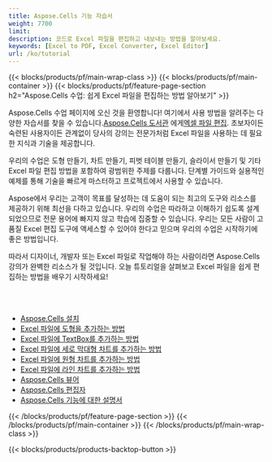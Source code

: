 ```yaml
---
title: Aspose.Cells 기능 자습서
weight: 7700
limit:
description: 코드로 Excel 파일을 편집하고 내보내는 방법을 알아보세요.
keywords: [Excel to PDF, Excel Converter, Excel Editor]
url: /ko/tutorial
---
```

{{< blocks/products/pf/main-wrap-class >}}
{{< blocks/products/pf/main-container >}}
{{< blocks/products/pf/feature-page-section h2="Aspose.Cells 수업: 쉽게 Excel 파일을 편집하는 방법 알아보기" >}}

<p>
 Aspose.Cells 수업 페이지에 오신 것을 환영합니다! 여기에서 사용 방법을 알려주는 다양한 자습서를 찾을 수 있습니다.<a href="https://www.nuget.org/packages/Aspose.Cells">Aspose.Cells 도서관</a> 에게<a href="https://products.aspose.app/cells/editor/">엑셀 파일 편집</a>. 초보자이든 숙련된 사용자이든 관계없이 당사의 강의는 전문가처럼 Excel 파일을 사용하는 데 필요한 지식과 기술을 제공합니다.
</p>
<p>
우리의 수업은 도형 만들기, 차트 만들기, 피벗 테이블 만들기, 슬라이서 만들기 및 기타 Excel 파일 편집 방법을 포함하여 광범위한 주제를 다룹니다. 단계별 가이드와 실용적인 예제를 통해 기술을 빠르게 마스터하고 프로젝트에서 사용할 수 있습니다.</p>
<p>
Aspose에서 우리는 고객이 목표를 달성하는 데 도움이 되는 최고의 도구와 리소스를 제공하기 위해 최선을 다하고 있습니다. 우리의 수업은 따라하고 이해하기 쉽도록 설계되었으므로 전문 용어에 빠지지 않고 학습에 집중할 수 있습니다. 우리는 모든 사람이 고품질 Excel 편집 도구에 액세스할 수 있어야 한다고 믿으며 우리의 수업은 시작하기에 좋은 방법입니다.</p>
<p>
따라서 디자이너, 개발자 또는 Excel 파일로 작업해야 하는 사람이라면 Aspose.Cells 강의가 완벽한 리소스가 될 것입니다. 오늘 튜토리얼을 살펴보고 Excel 파일을 쉽게 편집하는 방법을 배우기 시작하세요!
</p>

<br />
<br />

<div class="code-sample">
    <ul class="link-list">
        <li class="link-item"><a href="https://docs.aspose.com/cells/net/installation/">Aspose.Cells 설치</a></li>
        <li class="link-item"><a href="add-shapes-in-excel">Excel 파일에 도형을 추가하는 방법</a></li>
        <li class="link-item"><a href="add-textbox-in-excel">Excel 파일에 TextBox를 추가하는 방법</a></li>
        <li class="link-item"><a href="add-column-chart-in-excel">Excel 파일에 세로 막대형 차트를 추가하는 방법</a></li>
        <li class="link-item"><a href="add-pie-chart-in-excel">Excel 파일에 원형 차트를 추가하는 방법</a></li>
        <li class="link-item"><a href="add-line-chart-in-excel">Excel 파일에 라인 차트를 추가하는 방법</a></li>
        <li class="link-item"><a href="https://products.aspose.app/cells/viewer/">Aspose.Cells 뷰어</a></li> 
        <li class="link-item"><a href="https://products.aspose.app/cells/editor/">Aspose.Cells 편집자</a></li>        
        <li class="link-item"><a href="https://docs.aspose.com/cells/net/features/">Aspose.Cells 기능에 대한 설명서</a></li>
    </ul>
</div>



{{< /blocks/products/pf/feature-page-section >}}
{{< /blocks/products/pf/main-container >}}
{{< /blocks/products/pf/main-wrap-class >}}

{{< blocks/products/products-backtop-button >}}